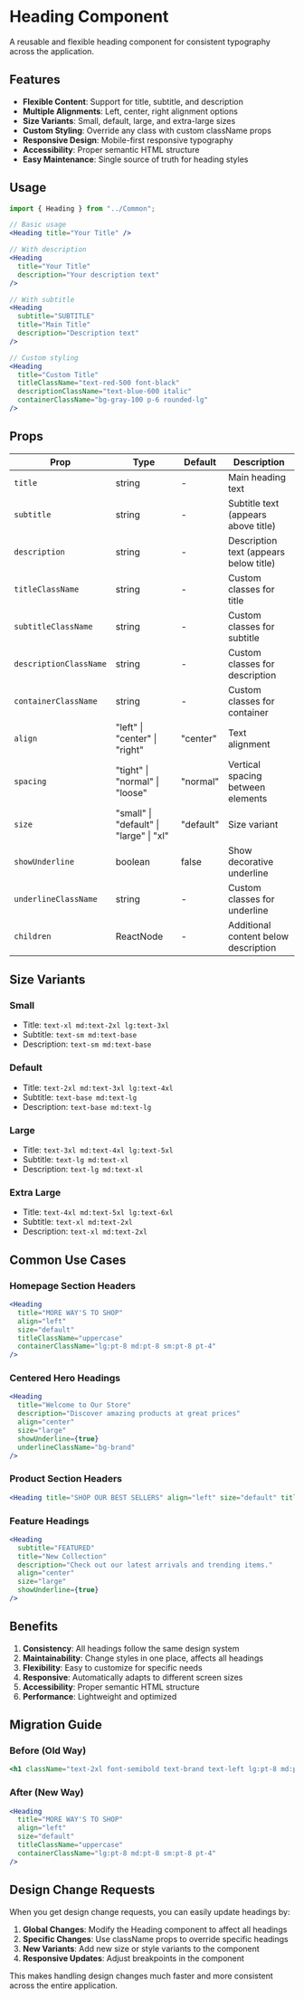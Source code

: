 # Heading Component

A reusable and flexible heading component for consistent typography across the application.

## Features

- **Flexible Content**: Support for title, subtitle, and description
- **Multiple Alignments**: Left, center, right alignment options
- **Size Variants**: Small, default, large, and extra-large sizes
- **Custom Styling**: Override any class with custom className props
- **Responsive Design**: Mobile-first responsive typography
- **Accessibility**: Proper semantic HTML structure
- **Easy Maintenance**: Single source of truth for heading styles

## Usage

```jsx
import { Heading } from "../Common";

// Basic usage
<Heading title="Your Title" />

// With description
<Heading
  title="Your Title"
  description="Your description text"
/>

// With subtitle
<Heading
  subtitle="SUBTITLE"
  title="Main Title"
  description="Description text"
/>

// Custom styling
<Heading
  title="Custom Title"
  titleClassName="text-red-500 font-black"
  descriptionClassName="text-blue-600 italic"
  containerClassName="bg-gray-100 p-6 rounded-lg"
/>
```

## Props

| Prop                   | Type                                    | Default   | Description                            |
| ---------------------- | --------------------------------------- | --------- | -------------------------------------- |
| `title`                | string                                  | -         | Main heading text                      |
| `subtitle`             | string                                  | -         | Subtitle text (appears above title)    |
| `description`          | string                                  | -         | Description text (appears below title) |
| `titleClassName`       | string                                  | -         | Custom classes for title               |
| `subtitleClassName`    | string                                  | -         | Custom classes for subtitle            |
| `descriptionClassName` | string                                  | -         | Custom classes for description         |
| `containerClassName`   | string                                  | -         | Custom classes for container           |
| `align`                | "left" \| "center" \| "right"           | "center"  | Text alignment                         |
| `spacing`              | "tight" \| "normal" \| "loose"          | "normal"  | Vertical spacing between elements      |
| `size`                 | "small" \| "default" \| "large" \| "xl" | "default" | Size variant                           |
| `showUnderline`        | boolean                                 | false     | Show decorative underline              |
| `underlineClassName`   | string                                  | -         | Custom classes for underline           |
| `children`             | ReactNode                               | -         | Additional content below description   |

## Size Variants

### Small

- Title: `text-xl md:text-2xl lg:text-3xl`
- Subtitle: `text-sm md:text-base`
- Description: `text-sm md:text-base`

### Default

- Title: `text-2xl md:text-3xl lg:text-4xl`
- Subtitle: `text-base md:text-lg`
- Description: `text-base md:text-lg`

### Large

- Title: `text-3xl md:text-4xl lg:text-5xl`
- Subtitle: `text-lg md:text-xl`
- Description: `text-lg md:text-xl`

### Extra Large

- Title: `text-4xl md:text-5xl lg:text-6xl`
- Subtitle: `text-xl md:text-2xl`
- Description: `text-xl md:text-2xl`

## Common Use Cases

### Homepage Section Headers

```jsx
<Heading
  title="MORE WAY'S TO SHOP"
  align="left"
  size="default"
  titleClassName="uppercase"
  containerClassName="lg:pt-8 md:pt-8 sm:pt-8 pt-4"
/>
```

### Centered Hero Headings

```jsx
<Heading
  title="Welcome to Our Store"
  description="Discover amazing products at great prices"
  align="center"
  size="large"
  showUnderline={true}
  underlineClassName="bg-brand"
/>
```

### Product Section Headers

```jsx
<Heading title="SHOP OUR BEST SELLERS" align="left" size="default" titleClassName="uppercase" />
```

### Feature Headings

```jsx
<Heading
  subtitle="FEATURED"
  title="New Collection"
  description="Check out our latest arrivals and trending items."
  align="center"
  size="large"
  showUnderline={true}
/>
```

## Benefits

1. **Consistency**: All headings follow the same design system
2. **Maintainability**: Change styles in one place, affects all headings
3. **Flexibility**: Easy to customize for specific needs
4. **Responsive**: Automatically adapts to different screen sizes
5. **Accessibility**: Proper semantic HTML structure
6. **Performance**: Lightweight and optimized

## Migration Guide

### Before (Old Way)

```jsx
<h1 className="text-2xl font-semibold text-brand text-left lg:pt-8 md:pt-8 sm:pt-8 pt-4 pb-4 uppercase">MORE WAY'S TO SHOP</h1>
```

### After (New Way)

```jsx
<Heading
  title="MORE WAY'S TO SHOP"
  align="left"
  size="default"
  titleClassName="uppercase"
  containerClassName="lg:pt-8 md:pt-8 sm:pt-8 pt-4"
/>
```

## Design Change Requests

When you get design change requests, you can easily update headings by:

1. **Global Changes**: Modify the Heading component to affect all headings
2. **Specific Changes**: Use className props to override specific headings
3. **New Variants**: Add new size or style variants to the component
4. **Responsive Updates**: Adjust breakpoints in the component

This makes handling design changes much faster and more consistent across the entire application.
